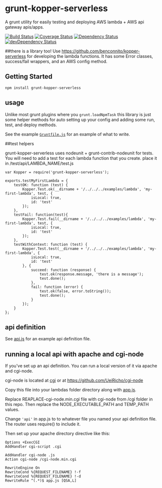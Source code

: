 # grunt-kopper-serverless
A grunt utility for easily testing and deploying AWS lambda + AWS api gateway apis/apps.

[![Build Status](https://travis-ci.org/benconnito/grunt-kopper-serverless.svg)](https://travis-ci.org/benconnito/grunt-kopper-serverless)
[![Coverage Status](https://coveralls.io/repos/github/benconnito/grunt-kopper-serverless/badge.svg?branch=master)](https://coveralls.io/github/benconnito/grunt-kopper-serverless?branch=master)
[![Dependency Status](https://david-dm.org/benconnito/grunt-kopper-serverless.svg)](https://david-dm.org/benconnito/grunt-kopper-serverless)
[![devDependency Status](https://david-dm.org/benconnito/grunt-kopper-serverless/dev-status.svg)](https://david-dm.org/benconnito/grunt-kopper-serverless#info=devDependencies)

##there is a library too!
Use https://github.com/benconnito/kopper-serverless for developing the lambda functions. It has some Error classes, success/fail wrappers, and an AWS config method.

## Getting Started
```
npm install grunt-kopper-serverless
```

## usage
Unlike most grunt plugins where you `grunt.loadNpmTask` this library is just some helper methods for auto setting up your config and adding some run, test, and deploy methods.

See the example [`Gruntfile.js`](examples/Gruntfile.js) for an example of what to write.

##test helpers

grunt-kopper-serverless uses nodeunit + grunt-contrib-nodeunit for tests. You will need to add a test for each lambda function that you create. place it in /test/api/LAMBDA_NAME/test.js

```
var Kopper = require('grunt-kopper-serverless');

exports.testMyFirstLambda = {
	testOK: function (test) {
		Kopper.Test.ok(__dirname + '/../../../examples/lambda', 'my-first-lambda', test, {
			isLocal: true,
			id: 'test'
		});
	},
	testFail: function(test){
		Kopper.Test.fail(__dirname + '/../../../examples/lambda', 'my-first-lambda', test, {
			isLocal: true,
			id: 'test'
		});
	},
	testWithContext: function (test) {
		Kopper.Test.test(__dirname + '/../../../examples/lambda', 'my-first-lambda', {
			isLocal: true,
			id: 'test'
		}, {
			succeed: function (response) {
				test.ok(response.message, 'there is a message');
				test.done();
			},
			fail: function (error) {
				test.ok(false, error.toString());
				test.done();
			}
		});
	}
};
```

## api definition

See [api.js](/examples/lambda/api.js) for an example api definition file.

## running a local api with apache and cgi-node

If you've set up an api definition. You can run a local version of it via apache and cgi-node.

cgi-node is located at [cgi](/cgi/cgi-node.min.cgi) or at https://github.com/UeiRicho/cgi-node

Copy this file into your lambdas folder directory along with [app.js](/cgi/app.js).

Replace REAPLACE-cgi-node.min.cgi file with cgi-node from /cgi folder in this repo. Then replace the NODE_EXECUTABLE_PATH and TEMP_PATH values.

Change `'api'` in app.js to to whatever file you named your api definition file. The router uses require() to include it.

Then set up your apache directory directive like this:

```
Options +ExecCGI
AddHandler cgi-script .cgi
		
AddHandler cgi-node .js
Action cgi-node /cgi-node.min.cgi

RewriteEngine On
RewriteCond %{REQUEST_FILENAME} !-f
RewriteCond %{REQUEST_FILENAME} !-d
RewriteRule ^(.*)$ app.js [QSA,L]
```
